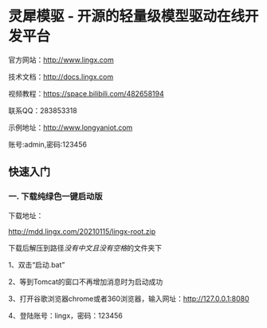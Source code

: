 # 灵犀模驱 - 开源的轻量级模型驱动在线开发平台

官方网站：http://www.lingx.com

技术文档：http://docs.lingx.com

视频教程：https://space.bilibili.com/482658194

联系QQ：283853318

示例地址：http://www.longyaniot.com

账号:admin,密码:123456

## 快速入门
### 一. 下载纯绿色一键启动版

下载地址：

http://mdd.lingx.com/20210115/lingx-root.zip

下载后解压到路径*没有中文且没有空格*的文件夹下

1、双击“启动.bat”

2、等到Tomcat的窗口不再增加消息时为启动成功

3、打开谷歌浏览器chrome或者360浏览器，输入网址：http://127.0.0.1:8080

4、登陆账号：lingx，密码：123456